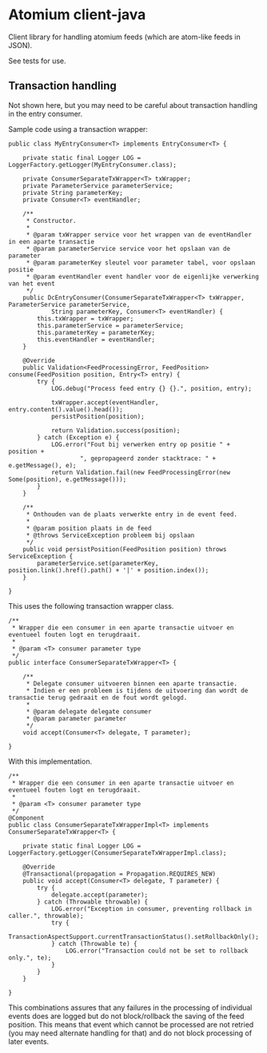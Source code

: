 # Atomium client-java

Client library for handling atomium feeds (which are atom-like feeds in JSON).

See tests for use.

## Transaction handling

Not shown here, but you may need to be careful about transaction handling in the entry consumer.

Sample code using a transaction wrapper:

    public class MyEntryConsumer<T> implements EntryConsumer<T> {
    
        private static final Logger LOG = LoggerFactory.getLogger(MyEntryConsumer.class);
    
        private ConsumerSeparateTxWrapper<T> txWrapper;
        private ParameterService parameterService;
        private String parameterKey;
        private Consumer<T> eventHandler;
    
        /**
         * Constructor.
         *
         * @param txWrapper service voor het wrappen van de eventHandler in een aparte transactie
         * @param parameterService service voor het opslaan van de parameter
         * @param parameterKey sleutel voor parameter tabel, voor opslaan positie
         * @param eventHandler event handler voor de eigenlijke verwerking van het event
         */
        public DcEntryConsumer(ConsumerSeparateTxWrapper<T> txWrapper, ParameterService parameterService,
                String parameterKey, Consumer<T> eventHandler) {
            this.txWrapper = txWrapper;
            this.parameterService = parameterService;
            this.parameterKey = parameterKey;
            this.eventHandler = eventHandler;
        }
    
        @Override
        public Validation<FeedProcessingError, FeedPosition> consume(FeedPosition position, Entry<T> entry) {
            try {
                LOG.debug("Process feed entry {} {}.", position, entry);
    
                txWrapper.accept(eventHandler, entry.content().value().head());
                persistPosition(position);
    
                return Validation.success(position);
            } catch (Exception e) {
                LOG.error("Fout bij verwerken entry op positie " + position +
                        ", gepropageerd zonder stacktrace: " + e.getMessage(), e);
                return Validation.fail(new FeedProcessingError(new Some(position), e.getMessage()));
            }
        }
    
        /**
         * Onthouden van de plaats verwerkte entry in de event feed.
         *
         * @param position plaats in de feed
         * @throws ServiceException probleem bij opslaan
         */
        public void persistPosition(FeedPosition position) throws ServiceException {
            parameterService.set(parameterKey, position.link().href().path() + '|' + position.index());
        }
    
    }
    
This uses the following transaction wrapper class.

    /**
     * Wrapper die een consumer in een aparte transactie uitvoer en eventueel fouten logt en terugdraait.
     *
     * @param <T> consumer parameter type
     */
    public interface ConsumerSeparateTxWrapper<T> {
    
        /**
         * Delegate consumer uitvoeren binnen een aparte transactie.
         * Indien er een probleem is tijdens de uitvoering dan wordt de transactie terug gedraait en de fout wordt gelogd.
         *
         * @param delegate delegate consumer
         * @param parameter parameter
         */
        void accept(Consumer<T> delegate, T parameter);
    
    }
    
With this implementation.
    
    /**
     * Wrapper die een consumer in een aparte transactie uitvoer en eventueel fouten logt en terugdraait.
     *
     * @param <T> consumer parameter type
     */
    @Component
    public class ConsumerSeparateTxWrapperImpl<T> implements ConsumerSeparateTxWrapper<T> {
    
        private static final Logger LOG = LoggerFactory.getLogger(ConsumerSeparateTxWrapperImpl.class);
    
        @Override
        @Transactional(propagation = Propagation.REQUIRES_NEW)
        public void accept(Consumer<T> delegate, T parameter) {
            try {
                delegate.accept(parameter);
            } catch (Throwable throwable) {
                LOG.error("Exception in consumer, preventing rollback in caller.", throwable);
                try {
                    TransactionAspectSupport.currentTransactionStatus().setRollbackOnly();
                } catch (Throwable te) {
                    LOG.error("Transaction could not be set to rollback only.", te);
                }
            }
        }
    
    }

This combinations assures that any failures in the processing of individual events does are logged but do not 
block/rollback the saving of the feed position. This means that event which cannot be processed are not retried (you
may need alternate handling for that) and do not block processing of later events.
